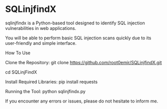 # SQLinjfindX
sqlinjfindx is a Python-based tool designed to identify SQL injection vulnerabilities in web applications.

You will be able to perform basic SQL injection scans quickly due to its user-friendly and simple interface.

How To Use 

Clone the Repository:
git clone https://github.com/root0emir/SQLinjfindX.git

cd SQLinjFindX

Install Required Libraries:
pip install requests 

Running the Tool:
python sqlinjfindx.py

If you encounter any errors or issues, please do not hesitate to inform me.
